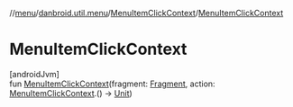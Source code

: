 //[menu](../../../index.md)/[danbroid.util.menu](../index.md)/[MenuItemClickContext](index.md)/[MenuItemClickContext](-menu-item-click-context.md)

# MenuItemClickContext

[androidJvm]\
fun [MenuItemClickContext](-menu-item-click-context.md)(fragment: [Fragment](https://developer.android.com/reference/kotlin/androidx/fragment/app/Fragment.html), action: [MenuItemClickContext](index.md).() -> [Unit](https://kotlinlang.org/api/latest/jvm/stdlib/kotlin/-unit/index.html))
